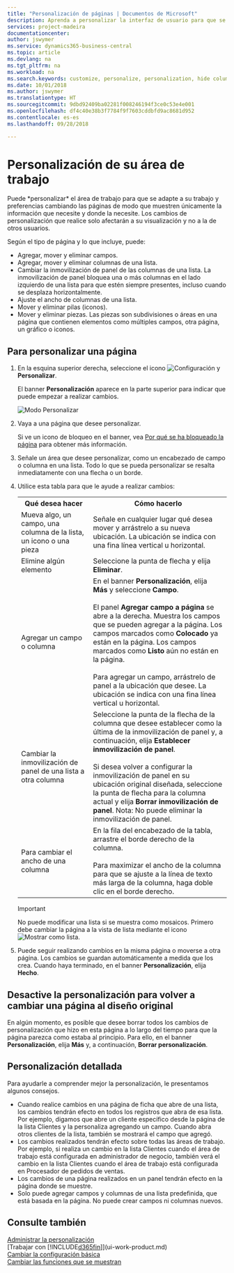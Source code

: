 ```yaml
---
title: "Personalización de páginas | Documentos de Microsoft"
description: Aprenda a personalizar la interfaz de usuario para que se adapte a su forma de trabajar.
services: project-madeira
documentationcenter: 
author: jswymer
ms.service: dynamics365-business-central
ms.topic: article
ms.devlang: na
ms.tgt_pltfrm: na
ms.workload: na
ms.search.keywords: customize, personalize, personalization, hide columns, remove fields, move fields
ms.date: 10/01/2018
ms.author: jswymer
ms.translationtype: HT
ms.sourcegitcommit: 9dbd92409ba02281f008246194f3ce0c53e4e001
ms.openlocfilehash: df4c40e38b3f7784f9f7603cddbfd9ac8681d952
ms.contentlocale: es-es
ms.lasthandoff: 09/28/2018

---
```

# <a name="personalizing-your-workspace"></a>Personalización de su área de trabajo
<!--NAV in the Web client--> Puede *personalizar* el área de trabajo para que se adapte a su trabajo y preferencias cambiando las páginas de modo que muestren únicamente la información que necesite y donde la necesite. Los cambios de personalización que realice solo afectarán a su visualización y no a la de otros usuarios.

Según el tipo de página y lo que incluye, puede:

-   Agregar, mover y eliminar campos.
-   Agregar, mover y eliminar columnas de una lista.
-   Cambiar la inmovilización de panel de las columnas de una lista. La inmovilización de panel bloquea una o más columnas en el lado izquierdo de una lista para que estén siempre presentes, incluso cuando se desplaza horizontalmente.
-   Ajuste el ancho de columnas de una lista.
-   Mover y eliminar pilas (iconos).
-   Mover y eliminar piezas. Las piezas son subdivisiones o áreas en una página que contienen elementos como múltiples campos, otra página, un gráfico o iconos.  

## <a name="to-personalize-a-page"></a>Para personalizar una página

1. En la esquina superior derecha, seleccione el icono ![Configuración](media/ui-experience/settings_icon_small.png "Icono Configuración para el área de trabajo") y **Personalizar**.

    El banner **Personalización** aparece en la parte superior para indicar que puede empezar a realizar cambios.

    ![Modo Personalizar](media/ui_personalize_mode_small.png "Modo Personalizar")

2.  Vaya a una página que desee personalizar.

    Si ve un icono de bloqueo en el banner, vea [Por qué se ha bloqueado la página](ui-personalization-locked.md) para obtener más información.

3.  Señale un área que desee personalizar, como un encabezado de campo o columna en una lista. Todo lo que se pueda personalizar se resalta inmediatamente con una flecha o un borde.
<!--
    -  If a component can be personalized, an arrow head (![Personalization indicator arrow left](media/ui_personalize_arrow_left.png "Personalization indicator arrow left") or ![Personalization indicator arrow down](media/ui_personalize_arrow_down.png "Personalization indicator arrow down")) appears.
    -   If the component is a part, the extent of the part is indicated by a border.
    -   The freeze pane in a list is indicated by a vertical line along the entire right-side of the last column of the freeze pane.
    -->

4.  Utilice esta tabla para que le ayude a realizar cambios:     <table>
        <tr><th>Qué desea hacer</td><th>Cómo hacerlo</th></tr>
        <tr><td>Mueva algo, un campo, una columna de la lista, un icono o una pieza</td><td> Señale en cualquier lugar qué desea mover y arrástrelo a su nueva ubicación. La ubicación se indica con una fina línea vertical u horizontal.</td></tr>
        <tr><td>Elimine algún elemento</td><td>Seleccione la punta de flecha y elija <b>Eliminar</b>. </td></tr>
        <tr><td>Agregar un campo o columna</td><td>En el banner <b>Personalización</b>, elija <b>Más</b> y seleccione <b>Campo</b>.<br /></br>El panel <b>Agregar campo a página</b> se abre a la derecha. Muestra los campos que se pueden agregar a la página. Los campos marcados como <b>Colocado</b> ya están en la página. Los campos marcados como <b>Listo</b> aún no están en la página.<br /></br>Para agregar un campo, arrástrelo de panel a la ubicación que desee. La ubicación se indica con una fina línea vertical u horizontal.</td></tr>
        <tr><td>Cambiar la inmovilización de panel de una lista a otra columna</td><td>Seleccione la punta de la flecha de la columna que desee establecer como la última de la inmovilización de panel y, a continuación, elija <b>Establecer inmovilización de panel</b>.<br /><br/>Si desea volver a configurar la inmovilización de panel en su ubicación original diseñada, seleccione la punta de flecha para la columna actual y elija <b>Borrar inmovilización de panel</b>. Nota: No puede eliminar la inmovilización de panel.</td></tr>
        <tr><td>Para cambiar el ancho de una columna</td><td>En la fila del encabezado de la tabla, arrastre el borde derecho de la columna. <br /><br />Para maximizar el ancho de la columna para que se ajuste a la línea de texto más larga de la columna, haga doble clic en el borde derecho.</td></tr>
      </table>

    > [!IMPORTANT]  
    >   No puede modificar una lista si se muestra como mosaicos. Primero debe cambiar la página a la vista de lista mediante el icono ![Mostrar como lista](media/ui_show_as_list_icon.png "Mostrar como lista de flecha izquierda").

5.  Puede seguir realizando cambios en la misma página o moverse a otra página. Los cambios se guardan automáticamente a medida que los crea. Cuando haya terminado, en el banner **Personalización**, elija **Hecho**.

## <a name="clear-personalization-to-change-a-page-back-to-its-original-layout"></a>Desactive la personalización para volver a cambiar una página al diseño original
En algún momento, es posible que desee borrar todos los cambios de personalización que hizo en esta página a lo largo del tiempo para que la página parezca como estaba al principio. Para ello, en el banner **Personalización**, elija **Más** y, a continuación, **Borrar personalización**.

## <a name="personalization-in-detail"></a>Personalización detallada
Para ayudarle a comprender mejor la personalización, le presentamos algunos consejos.  
-   Cuando realice cambios en una página de ficha que abre de una lista, los cambios tendrán efecto en todos los registros que abra de esa lista. Por ejemplo, digamos que abre un cliente específico desde la página de la lista Clientes y la personaliza agregando un campo. Cuando abra otros clientes de la lista, también se mostrará el campo que agregó.
-   Los cambios realizados tendrán efecto sobre todas las áreas de trabajo. Por ejemplo, si realiza un cambio en la lista Clientes cuando el área de trabajo está configurada en administrador de negocio, también verá el cambio en la lista Clientes cuando el área de trabajo está configurada en Procesador de pedidos de ventas.
-   Los cambios de una página realizados en un panel tendrán efecto en la página donde se muestre.  
-   Solo puede agregar campos y columnas de una lista predefinida, que está basada en la página. No puede crear campos ni columnas nuevos.

## <a name="see-also"></a>Consulte también
[Administrar la personalización](ui-personalization-manage.md)  
[Trabajar con [!INCLUDE[d365fin](includes/d365fin_md.md)]](ui-work-product.md)  
[Cambiar la configuración básica](ui-change-basic-settings.md)  
[Cambiar las funciones que se muestran](ui-experiences.md)  

